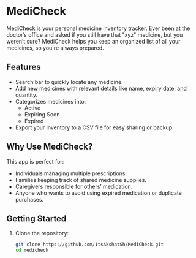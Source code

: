 # MediCheck

MediCheck is your personal medicine inventory tracker. Ever been at the doctor’s office and asked if you still have that "xyz" medicine, but you weren’t sure? MediCheck helps you keep an organized list of all your medicines, so you're always prepared.

## Features

- Search bar to quickly locate any medicine.
- Add new medicines with relevant details like name, expiry date, and quantity.
- Categorizes medicines into:
  - Active
  - Expiring Soon
  - Expired
- Export your inventory to a CSV file for easy sharing or backup.

## Why Use MediCheck?

This app is perfect for:
- Individuals managing multiple prescriptions.
- Families keeping track of shared medicine supplies.
- Caregivers responsible for others’ medication.
- Anyone who wants to avoid using expired medication or duplicate purchases.

## Getting Started

1. Clone the repository:
   ```sh
   git clone https://github.com/ItsAkshatSh/MediCheck.git
   cd medicheck
